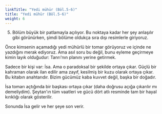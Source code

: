 ```yaml
---
linkTitle: "Yedi mühür (Böl.5-6)"
title: "Yedi mühür (Böl.5-6)"
weight: 6
---
```


5. Bölüm büyük bir patlamayla açılıyor. Bu noktaya kadar her şey anlaşılır gibi görünürken, şimdi bölüme oldukça sıra dışı resimlerle giriyoruz.

Önce kimsenin açamadığı yedi mühürlü bir tomar görüyoruz ve içinde ne yazdığını merak ediyoruz. Ama asıl soru bu değil, bunu eyleme geçirmeye kimin layık olduğudur: Tanrı'nın planını yerine getirmek. 

Sadece bir kişi var: İsa. Ama o paradoksal bir şekilde ortaya çıkar. Güçlü bir kahraman olarak ilan edilir ama zayıf, kesilmiş bir kuzu olarak ortaya çıkar. Bu kitabın anahtarıdır. Bizim gücümüz kaba kuvvet değil, başka bir doğadır.

İsa tomarı açtığında bir başkası ortaya çıkar (daha doğrusu açığa çıkarılır mı demeliydim). Şeytan'ın tüm vaatleri ve gücü dört atlı resminde tam bir hayal kırıklığı olarak gösterilir.

Sonunda İsa gelir ve her şeye son verir.